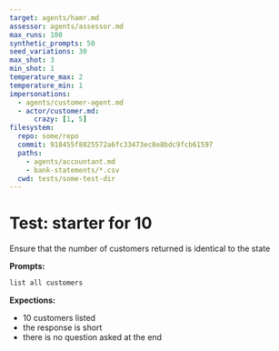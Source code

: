 ```yaml
---
target: agents/hamr.md
assessor: agents/assessor.md
max_runs: 100
synthetic_prompts: 50
seed_variations: 30
max_shot: 3
min_shot: 1
temperature_max: 2
temperature_min: 1
impersonations:
  - agents/customer-agent.md
  - actor/customer.md:
      crazy: [1, 5]
filesystem:
  repo: some/repo
  commit: 918455f8825572a6fc33473ec8e8bdc9fcb61597
  paths:
    - agents/accountant.md
    - bank-statements/*.csv
  cwd: tests/some-test-dir
---
```


# Test: starter for 10

Ensure that the number of customers returned is identical to the state

**Prompts:**
```markdown
list all customers
```

**Expections:**

- 10 customers listed
- the response is short
- there is no question asked at the end
